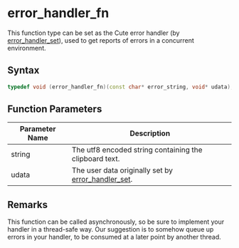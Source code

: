 # error_handler_fn

This function type can be set as the Cute error handler (by [error_handler_set](https://github.com/RandyGaul/cute_framework/new/master/doc/cute/error_handler_set.md)), used to get reports of errors in a concurrent environment.

## Syntax

```cpp
typedef void (error_handler_fn)(const char* error_string, void* udata);
```

## Function Parameters

Parameter Name | Description
--- | ---
string | The utf8 encoded string containing the clipboard text.
udata | The user data originally set by [error_handler_set](https://github.com/RandyGaul/cute_framework/new/master/doc/cute/error_handler_set.md).

## Remarks

This function can be called asynchronously, so be sure to implement your handler in a thread-safe way. Our suggestion is to somehow queue up errors in your handler, to be consumed at a later point by another thread.
